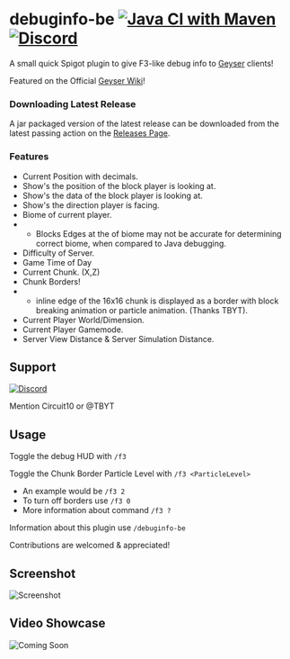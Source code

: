 # debuginfo-be [![Java CI with Maven](https://github.com/Heath123/debuginfo-be/workflows/Java%20CI%20with%20Maven/badge.svg)](https://github.com/Heath123/debuginfo-be/actions?query=workflow%3A%22Java+CI+with+Maven%22) [![Discord](https://badgen.net/badge/icon/discord?icon=discord&label)](https://discord.geysermc.org)

A small quick Spigot plugin to give F3-like debug info to [Geyser](https://github.com/GeyserMC/Geyser) clients!

Featured on the Official [Geyser Wiki](https://wiki.geysermc.org/other/developer-guide/)!

### Downloading Latest Release
A jar packaged version of the latest release can be downloaded from the latest passing action on the [Releases Page](https://github.com/Heath123/debuginfo-be/releases/latest).

### Features
* Current Position with decimals.
* Show's the position of the block player is looking at.
* Show's the data of the block player is looking at.
* Show's the direction player is facing.
* Biome of current player.
* * Blocks Edges at the of biome may not be accurate for determining correct biome, when compared to Java debugging.
* Difficulty of Server.
* Game Time of Day
* Current Chunk. (X,Z)
* Chunk Borders! 
* * inline edge of the 16x16 chunk is displayed as a border with block breaking animation or particle animation. (Thanks TBYT).
* Current Player World/Dimension.
* Current Player Gamemode.
* Server View Distance & Server Simulation Distance.

## Support
[![Discord](https://badgen.net/badge/icon/discord?icon=discord&label)](https://discord.geysermc.org)

Mention Circuit10 or @TBYT

## Usage

Toggle the debug HUD with `/f3`

Toggle the Chunk Border Particle Level with `/f3 <ParticleLevel>`
- An example would be `/f3 2`
- To turn off borders use `/f3 0`
- More information about command `/f3 ?`

Information about this plugin use `/debuginfo-be`

Contributions are welcomed & appreciated!

## Screenshot 

![Screenshot](https://user-images.githubusercontent.com/48810871/202431633-88617526-3171-43e6-9200-20146c5066b5.JPG)

## Video Showcase

![Coming Soon](https://github.com/Heath123/debuginfo-be)
